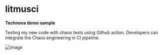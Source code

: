 # litmusci
**Technova demo sample**

Testing my new code with chaos tests using Github action. Developers can integrate the Chaos engineering in CI pipeline.

![image](https://user-images.githubusercontent.com/37321647/144089258-34a90001-e8be-4a89-b370-c1ec202a6bdd.png)


